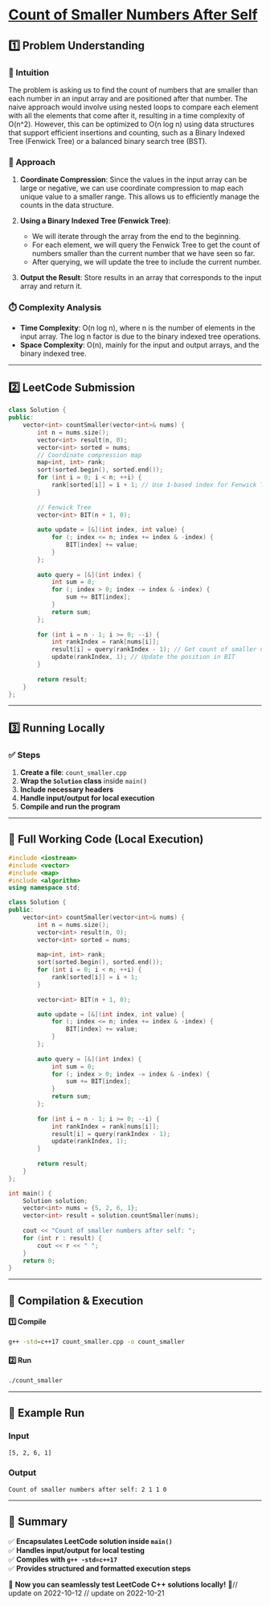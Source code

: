# **[Count of Smaller Numbers After Self](https://leetcode.com/problems/count-of-smaller-numbers-after-self/description/)**  

## **1️⃣ Problem Understanding**  
### **📌 Intuition**  
The problem is asking us to find the count of numbers that are smaller than each number in an input array and are positioned after that number. The naive approach would involve using nested loops to compare each element with all the elements that come after it, resulting in a time complexity of O(n^2). However, this can be optimized to O(n log n) using data structures that support efficient insertions and counting, such as a Binary Indexed Tree (Fenwick Tree) or a balanced binary search tree (BST).

### **🚀 Approach**  
1. **Coordinate Compression**: Since the values in the input array can be large or negative, we can use coordinate compression to map each unique value to a smaller range. This allows us to efficiently manage the counts in the data structure.
  
2. **Using a Binary Indexed Tree (Fenwick Tree)**: 
   - We will iterate through the array from the end to the beginning.
   - For each element, we will query the Fenwick Tree to get the count of numbers smaller than the current number that we have seen so far. 
   - After querying, we will update the tree to include the current number.

3. **Output the Result**: Store results in an array that corresponds to the input array and return it.

### **⏱️ Complexity Analysis**  
- **Time Complexity**: O(n log n), where n is the number of elements in the input array. The log n factor is due to the binary indexed tree operations.
- **Space Complexity**: O(n), mainly for the input and output arrays, and the binary indexed tree.

---  

## **2️⃣ LeetCode Submission**  
```cpp
class Solution {
public:
    vector<int> countSmaller(vector<int>& nums) {
        int n = nums.size();
        vector<int> result(n, 0);
        vector<int> sorted = nums;
        // Coordinate compression map
        map<int, int> rank;
        sort(sorted.begin(), sorted.end());
        for (int i = 0; i < n; ++i) {
            rank[sorted[i]] = i + 1; // Use 1-based index for Fenwick Tree
        }
        
        // Fenwick Tree
        vector<int> BIT(n + 1, 0);
        
        auto update = [&](int index, int value) {
            for (; index <= n; index += index & -index) {
                BIT[index] += value;
            }
        };
        
        auto query = [&](int index) {
            int sum = 0;
            for (; index > 0; index -= index & -index) {
                sum += BIT[index];
            }
            return sum;
        };
        
        for (int i = n - 1; i >= 0; --i) {
            int rankIndex = rank[nums[i]];
            result[i] = query(rankIndex - 1); // Get count of smaller numbers
            update(rankIndex, 1); // Update the position in BIT
        }
        
        return result;
    }
};  
```  

---  

## **3️⃣ Running Locally**  
### **✅ Steps**  
1. **Create a file**: `count_smaller.cpp`  
2. **Wrap the `Solution` class** inside `main()`  
3. **Include necessary headers**  
4. **Handle input/output for local execution**  
5. **Compile and run the program**  

---  

## **📝 Full Working Code (Local Execution)**  
```cpp
#include <iostream>
#include <vector>
#include <map>
#include <algorithm>
using namespace std;

class Solution {
public:
    vector<int> countSmaller(vector<int>& nums) {
        int n = nums.size();
        vector<int> result(n, 0);
        vector<int> sorted = nums;
        
        map<int, int> rank;
        sort(sorted.begin(), sorted.end());
        for (int i = 0; i < n; ++i) {
            rank[sorted[i]] = i + 1; 
        }
        
        vector<int> BIT(n + 1, 0);

        auto update = [&](int index, int value) {
            for (; index <= n; index += index & -index) {
                BIT[index] += value;
            }
        };
        
        auto query = [&](int index) {
            int sum = 0;
            for (; index > 0; index -= index & -index) {
                sum += BIT[index];
            }
            return sum;
        };
        
        for (int i = n - 1; i >= 0; --i) {
            int rankIndex = rank[nums[i]];
            result[i] = query(rankIndex - 1); 
            update(rankIndex, 1); 
        }
        
        return result;
    }
};

int main() {
    Solution solution;
    vector<int> nums = {5, 2, 6, 1};
    vector<int> result = solution.countSmaller(nums);
    
    cout << "Count of smaller numbers after self: ";
    for (int r : result) {
        cout << r << " ";
    }
    return 0;
}  
```  

---  

## **🔧 Compilation & Execution**  
#### **1️⃣ Compile**  
```bash
g++ -std=c++17 count_smaller.cpp -o count_smaller
```  

#### **2️⃣ Run**  
```bash
./count_smaller
```  

---  

## **🎯 Example Run**  
### **Input**  
```
[5, 2, 6, 1]
```  
### **Output**  
```
Count of smaller numbers after self: 2 1 1 0 
```  

---  

## **📌 Summary**  
✅ **Encapsulates LeetCode solution inside `main()`**  
✅ **Handles input/output for local testing**  
✅ **Compiles with `g++ -std=c++17`**  
✅ **Provides structured and formatted execution steps**  

🚀 **Now you can seamlessly test LeetCode C++ solutions locally!** 🚀// update on 2022-10-12
// update on 2022-10-21
